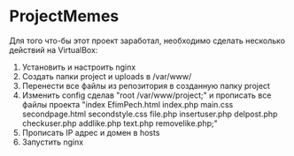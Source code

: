 # ProjectMemes
Для того что-бы этот проект заработал, необходимо сделать несколько действий на VirtualBox:
1) Установить и настроить nginx
2) Создать папки project и uploads в /var/www/
3) Перенести все файлы из  репозитория в созданную папку project
4) Изменить config сделав "root /var/www/project;" и прописать все файлы проекта "index EfimPech.html index.php main.css secondpage.html secondstyle.css file.php insertuser.php delpost.php checkuser.php addlike.php text.php removelike.php;"
5) Прописать IP адрес и домен в hosts
6) Запустить nginx
